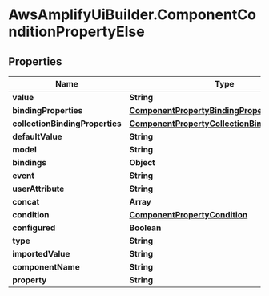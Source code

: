 # AwsAmplifyUiBuilder.ComponentConditionPropertyElse

## Properties

Name | Type | Description | Notes
------------ | ------------- | ------------- | -------------
**value** | **String** |  | [optional] 
**bindingProperties** | [**ComponentPropertyBindingProperties**](ComponentPropertyBindingProperties.md) |  | [optional] 
**collectionBindingProperties** | [**ComponentPropertyCollectionBindingProperties**](ComponentPropertyCollectionBindingProperties.md) |  | [optional] 
**defaultValue** | **String** |  | [optional] 
**model** | **String** |  | [optional] 
**bindings** | **Object** |  | [optional] 
**event** | **String** |  | [optional] 
**userAttribute** | **String** |  | [optional] 
**concat** | **Array** |  | [optional] 
**condition** | [**ComponentPropertyCondition**](ComponentPropertyCondition.md) |  | [optional] 
**configured** | **Boolean** |  | [optional] 
**type** | **String** |  | [optional] 
**importedValue** | **String** |  | [optional] 
**componentName** | **String** |  | [optional] 
**property** | **String** |  | [optional] 


